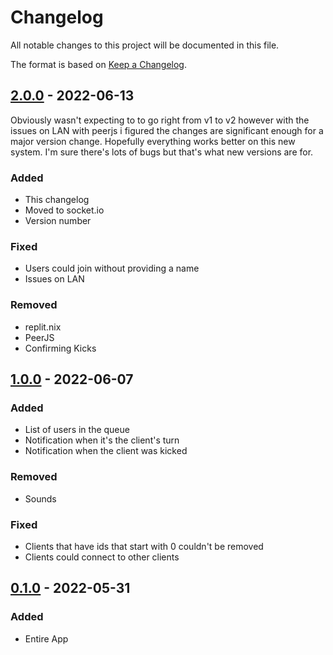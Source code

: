 # Changelog
All notable changes to this project will be documented in this file.

The format is based on [Keep a Changelog](https://keepachangelog.com/en/1.0.0/).

## [2.0.0](https://github.com/TheeeEVan/QueueSystem/releases/tag/v2.0.0) - 2022-06-13
Obviously wasn't expecting to to go right from v1 to v2 however with the issues on LAN with peerjs i figured the changes are significant enough for a major version change. Hopefully everything works better on this new system. I'm sure there's lots of bugs but that's what new versions are for.

### Added
- This changelog
- Moved to socket.io
- Version number

### Fixed
- Users could join without providing a name
- Issues on LAN

### Removed 
- replit.nix
- PeerJS
- Confirming Kicks

## [1.0.0](https://github.com/TheeeEVan/QueueSystem/releases/tag/v1.0.0) - 2022-06-07
### Added
- List of users in the queue
- Notification when it's the client's turn
- Notification when the client was kicked

### Removed
- Sounds

### Fixed
- Clients that have ids that start with 0 couldn't be removed
- Clients could connect to other clients


## [0.1.0](https://github.com/TheeeEVan/QueueSystem/releases/tag/v0.1.0) - 2022-05-31
### Added
- Entire App